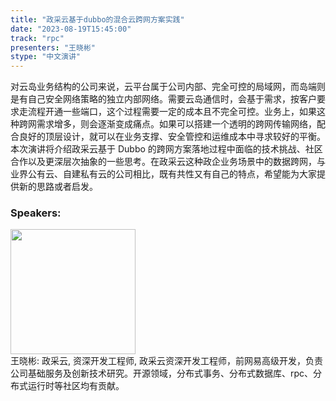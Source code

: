 ```yaml
---
title: "政采云基于dubbo的混合云跨网方案实践"
date: "2023-08-19T15:45:00"
track: "rpc"
presenters: "王晓彬"
stype: "中文演讲"
---
```

对云岛业务结构的公司来说，云平台属于公司内部、完全可控的局域网，而岛端则是有自己安全网络策略的独立内部网络。需要云岛通信时，会基于需求，按客户要求走流程开通一些端口，这个过程需要一定的成本且不完全可控。业务上，如果这种跨网需求增多，则会逐渐变成痛点。如果可以搭建一个透明的跨网传输网络，配合良好的顶层设计，就可以在业务支撑、安全管控和运维成本中寻求较好的平衡。本次演讲将介绍政采云基于 Dubbo 的跨网方案落地过程中面临的技术挑战、社区合作以及更深层次抽象的一些思考。在政采云这种政企业务场景中的数据跨网，与业界公有云、自建私有云的公司相比，既有共性又有自己的特点，希望能为大家提供新的思路或者启发。
 ### Speakers: 
 <img src="https://img.bagevent.com/resource/20230602/2230564860.jpg" width="200" /><br>王晓彬: 政采云, 资深开发工程师, 政采云资深开发工程师，前网易高级开发，负责公司基础服务及创新技术研究。开源领域，分布式事务、分布式数据库、rpc、分布式运行时等社区均有贡献。
 <br><br>